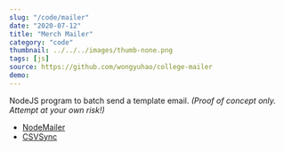 ```yaml
---
slug: "/code/mailer"
date: "2020-07-12"
title: "Merch Mailer"
category: "code"
thumbnail: ../../../images/thumb-none.png
tags: [js]
source: https://github.com/wongyuhao/college-mailer
demo:
---
```

NodeJS program to batch send a template email. *(Proof of concept only. Attempt at your own risk!)*
* [NodeMailer](https://www.npmjs.com/package/nodemailer)
* [CSVSync](https://www.npmjs.com/package/csvsync)